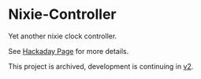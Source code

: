 # Nixie-Controller
Yet another nixie clock controller.

See [Hackaday Page](https://hackaday.io/project/180811-open-nixie-controller) for more details.

This project is archived, development is continuing in [v2](https://github.com/DanielHeEGG/Nixie-Controller-v2).